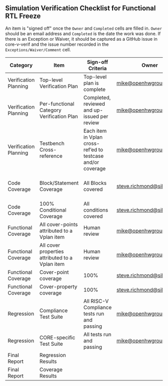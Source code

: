 ## Simulation Verification Checklist for Functional RTL Freeze
An item is "signed off" once the `Owner` and `Completed` cells are filled in.  `Owner` should be an email address and `Completed` is the date the work was done.  If there is an Exception or Waiver, it should be captured as a GitHub issue in core-v-verif and the issue number recorded in the `Exceptions/Waiver/Comment` cell.

| Category              | Item                                            | Sign-off Criteria                                           | Owner                                          | Completed  | Exceptions/Waiver                                            |
| --------------------- | ----------------------------------------------- | ----------------------------------------------------------- | ---------------------------------------------- | ---------- | ------------------------------------------------------------ |
| Verification Planning | Top-level Verification Plan                     | Top-level plan is complete                                  | mike@openhwgroup.org                           | yyyy-10-01 | None allowed                                                 |
| Verification Planning | Per-functional Category Verification Plan       | Completed, reviewed and up-issued per review                | mike@openhwgroup.org                           | yyyy-11-20 | Captured as core-v-docs issues                               |
| Verification Planning | Testbench Cross-reference                       | Each item in Vplan cross-ref’ed to testcase and/or coverage | mike@openhwgroup.org                           | yyyy-mm-dd | Captured as core-v-docs issues                               |
| Code Coverage         | Block/Statement Coverage                        | All Blocks covered                                          | steve.richmond@silabs.com                      | yyyy-mm-dd | None allowed exception for those related to fixed parameters |
| Code Coverage         | 100% Conditional Coverage                       | All conditions covered                                      | steve.richmond@silabs.com                      | yyyy-mm-dd | Captured as core-v-verif issues                              |
| Functional Coverage   | All cover-points attributed to a Vplan item     | Human review                                                | mike@openhwgroup.org                           | yyyy-mm-dd | Captured as core-v-verif issues                              |
| Functional Coverage   | All cover properties attributed to a Vplan item | Human review                                                | mike@openhwgroup.org                           | yyyy-mm-dd | Captured as core-v-verif issues                              |
| Functional Coverage   | Cover-point coverage                            | 100%                                                        | steve.richmond@silabs.com                      | yyyy-mm-dd | Captured as core-v-verif issues                              |
| Functional Coverage   | Cover-property coverage                         | 100%                                                        | steve.richmond@silabs.com                      | yyyy-mm-dd | Captured as core-v-verif issues                              |
| Regression            | Compliance Test Suite                           | All RISC-V Compliance tests run and passing                 | mike@openhwgroup.org                           | yyyy-mm-dd | None allowed                                                 |
| Regression            | CORE-specific Test Suite                        | All tests run and passing                                   | mike@openhwgroup.org                           | yyyy-mm-dd | Captured as core-v-verif issues                              |
| Final Report          | Regression Results                              |                                                             |                                                | yyyy-mm-dd |                                                              |
| Final Report          | Coverage Results                                |                                                             |                                                | yyyy-mm-dd |                                                              |
